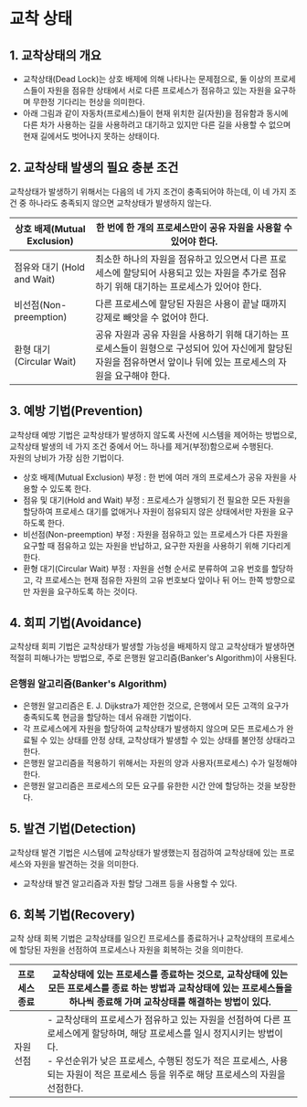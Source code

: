 # 교착 상태

## 1. 교착상태의 개요

- 교착상태(Dead Lock)는 상호 배제에 의해 나타나는 문제점으로, 둘 이상의 프로세스들이 자원을 점유한 상태에서 서로 다른 프로세스가 점유하고 있는 자원을 요구하며 무한정 기다리는 헌상을 의미한다.
- 아래 그림과 같이 자동차(프로세스)들이 현재 위치한 길(자원)을 점유함과 동시에 다른 차가 사용하는 길을 사용하려고 대기하고 있지만 다른 길을 사용할 수 없으며 현재 길에서도 벗어나지 못하는 상태이다.

## 2. 교착상태 발생의 필요 충분 조건

교착상태가 발생하기 위해서는 다음의 네 가지 조건이 충족되어야 하는데, 이 네 가지 조건 중 하나라도 충족되지 않으면 교착상태가 발생하지 않는다.

| 상호 배제(Mutual Exclusion) | 한 번에 한 개의 프로세스만이 공유 자원을 사용할 수 있어야 한다.                                                                                                        |
| --------------------------- | ---------------------------------------------------------------------------------------------------------------------------------------------------------------------- |
| 점유와 대기 (Hold and Wait) | 최소한 하나의 자원을 점유하고 있으면서 다른 프로세스에 할당되어 사용되고 있는 자원을 추가로 점유하기 위해 대기하는 프로세스가 있어야 한다.                             |
| 비선점(Non-preemption)      | 다른 프로세스에 할당된 자원은 사용이 끝날 때까지 강제로 빼앗을 수 없어야 한다.                                                                                         |
| 환형 대기(Circular Wait)    | 공유 자원과 공유 자원을 사용하기 위해 대기하는 프로세스들이 원형으로 구성되어 있어 자신에게 할당된 자원을 점유하면서 앞이나 뒤에 있는 프로세스의 자원을 요구해야 한다. |

## 3. 예방 기법(Prevention)

교착상태 예방 기법은 교착상태가 발생하지 않도록 사전에 시스템을 제어하는 방법으로, 교착상태 발생의 네 가지 조건 중에서 어느 하나를 제거(부정)함으로써 수행된다.  
자원의 낭비가 가장 심한 기법이다.

- 상호 배제(Mutual Exclusion) 부정 : 한 번에 여러 개의 프로세스가 공유 자원을 사용할 수 있도록 한다.
- 점유 및 대기(Hold and Wait) 부정 : 프로세스가 실행되기 전 필요한 모든 자원을 할당하여 프로세스 대기를 없애거나 자원이 점유되지 않은 상태에서만 자원을 요구 하도록 한다.
- 비선점(Non-preemption) 부정 : 자원을 점유하고 있는 프로세스가 다른 자원을 요구할 때 점유하고 있는 자원을 반납하고, 요구한 자원을 사용하기 위해 기다리게 한다.
- 환형 대기(Circular Wait) 부정 : 자원을 선형 순서로 분류하여 고유 번호를 할당하고, 각 프로세스는 현재 점유한 자원의 고유 번호보다 앞이나 뒤 어느 한쪽 방향으로만 자원을 요구하도록 하는 것이다.

## 4. 회피 기법(Avoidance)

교착상태 회피 기법은 교착상태가 발생할 가능성을 배제하지 않고 교착상태가 발생하면 적절히 피해나가는 방법으로, 주로 은행원 알고리즘(Banker's Algorithm)이 사용된다.

### 은행원 알고리즘(Banker's Algorithm)

- 은행원 알고리즘은 E. J. Dijkstra가 제안한 것으로, 은행에서 모든 고객의 요구가 충족되도록 현금을 할당하는 데서 유래한 기법이다.
- 각 프로세스에게 자원을 할당하여 교착상태가 발생하지 않으며 모든 프로세스가 완료될 수 있는 상태를 안정 상태, 교착상태가 발생할 수 있는 상태를 불안정 상태라고 한다.
- 은행원 알고리즘을 적용하기 위해서는 자원의 양과 사용자(프로세스) 수가 일정해야 한다.
- 은행원 알고리즘은 프로세스의 모든 요구를 유한한 시간 안에 할당하는 것을 보장한다.

## 5. 발견 기법(Detection)

교착상태 발견 기법은 시스템에 교착상태가 발생했는지 점검하여 교착상태에 있는 프로세스와 자원을 발견하는 것을 의미한다.

- 교착상태 발견 알고리즘과 자원 할당 그래프 등을 사용할 수 있다.

## 6. 회복 기법(Recovery)

교착 상태 회복 기법은 교착상태를 일으킨 프로세스를 종료하거나 교착상태의 프로세스에 할당된 자원을 선점하여 프로세스나 자원을 회복하는 것을 의미한다.

| 프로세스 종료 | 교착상태에 있는 프로세스를 종료하는 것으로, 교착상태에 있는 모든 프로세스를 종료 하는 방법과 교착상태에 있는 프로세스들을 하나씩 종료해 가며 교착상태를 해결하는 방법이 있다.                                                                                         |
| ------------- | --------------------------------------------------------------------------------------------------------------------------------------------------------------------------------------------------------------------------------------------------------------------- |
| 자원 선점     | - 교착상태의 프로세스가 점유하고 있는 자원을 선점하여 다른 프로세스에게 할당하며, 해당 프로세스를 일시 정지시키는 방법이다. </br> - 우선순위가 낮은 프로세스, 수행된 정도가 적은 프로세스, 사용되는 자원이 적은 프로세스 등을 위주로 해당 프로세스의 자원을 선점한다. |
